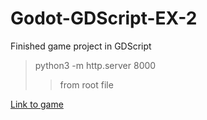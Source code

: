 # Godot-GDScript-EX-2
Finished game project in GDScript

> python3 -m http.server 8000
>> from root file

[Link to game](https://adel-cabrera.github.io/Godot-GDScript-EX-2/ "Github pages")

